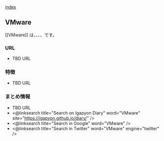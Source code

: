 [index](https://igapyon.github.io/diary/keyword/index.html)

## VMware

[[VMware]] は、、、、です。

### URL

* TBD URL

### 特徴

* TBD URL

### まとめ情報

* TBD URL
* <@linksearch title="Search on Igapyon Diary" word="VMware" site="https://igapyon.github.io/diary/" />
* <@linksearch title="Search in Google" word="VMware" />
* <@linksearch title="Search in Twitter" word="VMware" engine="twitter" />

